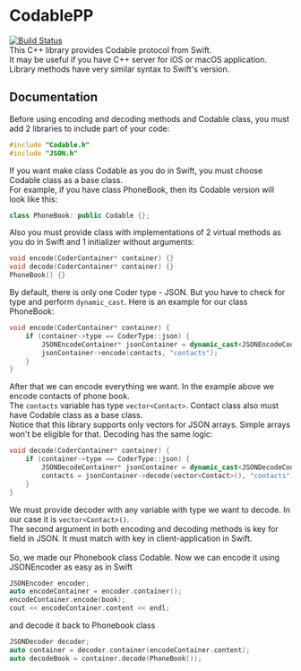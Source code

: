 # CodablePP
[![Build Status](https://travis-ci.com/stefjen07/CodablePP.svg?branch=main)](https://travis-ci.com/stefjen07/CodablePP)
<br>
This C++ library provides Codable protocol from Swift.<br>
It may be useful if you have C++ server for iOS or macOS application.<br>
Library methods have very similar syntax to Swift's version.
## Documentation
Before using encoding and decoding methods and Codable class, you must add 2 libraries to include part of your code:<br>
```c++
#include "Codable.h"
#include "JSON.h"
```
If you want make class Codable as you do in Swift, you must choose Codable class as a base class.<br>
For example, if you have class PhoneBook, then its Codable version will look like this:<br>
```c++
class PhoneBook: public Codable {};
```
Also you must provide class with implementations of 2 virtual methods as you do in Swift and 1 initializer without arguments:<br>
```c++
void encode(CoderContainer* container) {}
void decode(CoderContainer* container) {}
PhoneBook() {}
```
By default, there is only one Coder type - JSON. But you have to check for type and perform `dynamic_cast`.
Here is an example for our class PhoneBook:
```c++
void encode(CoderContainer* container) {
    if (container->type == CoderType::json) {
        JSONEncodeContainer* jsonContainer = dynamic_cast<JSONEncodeContainer*>(container);
        jsonContainer->encode(contacts, "contacts");
    }
}
```
After that we can encode everything we want. In the example above we encode contacts of phone book.<br>
The `contacts` variable has type `vector<Contact>`. Contact class also must have Codable class as a base class.<br>
Notice that this library supports only vectors for JSON arrays. Simple arrays won't be eligible for that.
Decoding has the same logic:
```c++
void decode(CoderContainer* container) {
    if (container->type == CoderType::json) {
        JSONDecodeContainer* jsonContainer = dynamic_cast<JSONDecodeContainer*>(container);
        contacts = jsonContainer->decode(vector<Contact>(), "contacts");
    }
}
```
We must provide decoder with any variable with type we want to decode. In our case it is `vector<Contact>()`.<br>
The second argument in both encoding and decoding methods is key for field in JSON. It must match with key in client-application in Swift.<br><br>
So, we made our Phonebook class Codable. Now we can encode it using JSONEncoder as easy as in Swift
```c++
JSONEncoder encoder;
auto encodeContainer = encoder.container();
encodeContainer.encode(book);
cout << encodeContainer.content << endl;
```
and decode it back to Phonebook class
```c++
JSONDecoder decoder;
auto container = decoder.container(encodeContainer.content);
auto decodeBook = container.decode(PhoneBook());
```
